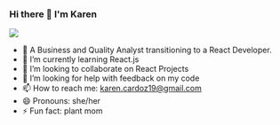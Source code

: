 ### Hi there 👋 I'm Karen 
<p align="left" dir="auto">
  <a href="https://www.linkedin.com/in/karencardoz" rel="nofollow">
    <img src="https://camo.githubusercontent.com/a493f6833f99fb3c85788d6d9305e6b7a42b838e5ee5d138fd9a8214a7e77472/68747470733a2f2f696d672e736869656c64732e696f2f62616467652f6c696e6b6564696e2d2532333030373742352e7376673f267374796c653d666f722d7468652d6261646765266c6f676f3d6c696e6b6564696e266c6f676f436f6c6f723d7768697465" data-canonical-src="https://img.shields.io/badge/linkedin-%230077B5.svg?&amp;style=for-the-badge&amp;logo=linkedin&amp;logoColor=white" style="max-width: 100%;">
  </a>
</p>

- 🔭 A Business and Quality Analyst transitioning to a React Developer.
- 🌱 I’m currently learning React.js
- 👯 I’m looking to collaborate on React Projects
- 🤔 I’m looking for help with feedback on my code
- 📫 How to reach me: karen.cardoz19@gmail.com
- 😄 Pronouns: she/her
- ⚡ Fun fact: plant mom
